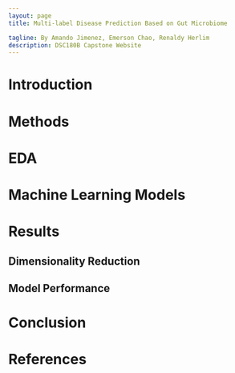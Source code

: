 ```yaml
---
layout: page
title: Multi-label Disease Prediction Based on Gut Microbiome

tagline: By Amando Jimenez, Emerson Chao, Renaldy Herlim
description: DSC180B Capstone Website
---
```



# Introduction

# Methods

# EDA 

# Machine Learning Models

# Results

## Dimensionality Reduction

## Model Performance

# Conclusion

# References
